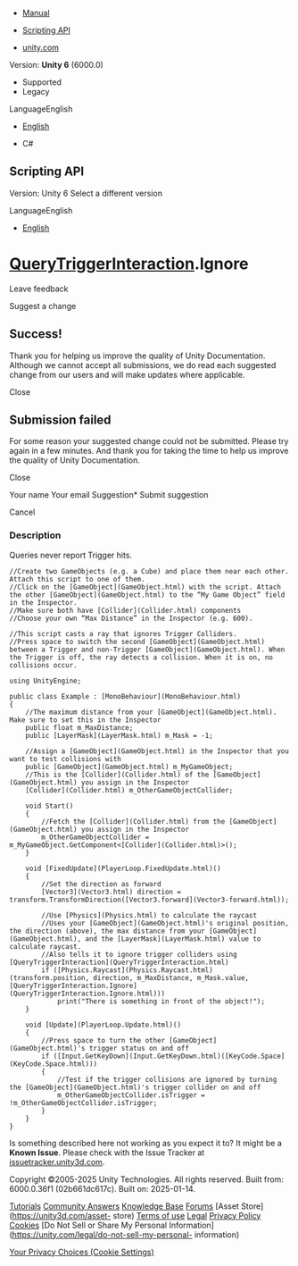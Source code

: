 [ ]()

  * [Manual](../Manual/index.html)
  * [Scripting API](../ScriptReference/index.html)

  * [unity.com](https://unity.com/)

Version: **Unity 6** (6000.0)

  * Supported
  * Legacy

LanguageEnglish

  * [English]()

  * C#

[ ](https://docs.unity3d.com)

## Scripting API

Version: Unity 6 Select a different version

LanguageEnglish

  * [English]()

#  [QueryTriggerInteraction](QueryTriggerInteraction.html).Ignore

Leave feedback

Suggest a change

## Success!

Thank you for helping us improve the quality of Unity Documentation. Although
we cannot accept all submissions, we do read each suggested change from our
users and will make updates where applicable.

Close

## Submission failed

For some reason your suggested change could not be submitted. Please <a>try
again</a> in a few minutes. And thank you for taking the time to help us
improve the quality of Unity Documentation.

Close

Your name Your email Suggestion* Submit suggestion

Cancel

[ ]()

### Description

Queries never report Trigger hits.

    
    
    //Create two GameObjects (e.g. a Cube) and place them near each other. Attach this script to one of them.
    //Click on the [GameObject](GameObject.html) with the script. Attach the other [GameObject](GameObject.html) to the “My Game Object” field in the Inspector.
    //Make sure both have [Collider](Collider.html) components
    //Choose your own “Max Distance” in the Inspector (e.g. 600).  
      
    //This script casts a ray that ignores Trigger Colliders.
    //Press space to switch the second [GameObject](GameObject.html) between a Trigger and non-Trigger [GameObject](GameObject.html). When the Trigger is off, the ray detects a collision. When it is on, no collisions occur.  
      
    using UnityEngine;  
      
    public class Example : [MonoBehaviour](MonoBehaviour.html)
    {
        //The maximum distance from your [GameObject](GameObject.html). Make sure to set this in the Inspector
        public float m_MaxDistance;
        public [LayerMask](LayerMask.html) m_Mask = -1;  
      
        //Assign a [GameObject](GameObject.html) in the Inspector that you want to test collisions with
        public [GameObject](GameObject.html) m_MyGameObject;
        //This is the [Collider](Collider.html) of the [GameObject](GameObject.html) you assign in the Inspector
        [Collider](Collider.html) m_OtherGameObjectCollider;  
      
        void Start()
        {
            //Fetch the [Collider](Collider.html) from the [GameObject](GameObject.html) you assign in the Inspector
            m_OtherGameObjectCollider = m_MyGameObject.GetComponent<[Collider](Collider.html)>();
        }  
      
        void [FixedUpdate](PlayerLoop.FixedUpdate.html)()
        {
            //Set the direction as forward
            [Vector3](Vector3.html) direction = transform.TransformDirection([Vector3.forward](Vector3-forward.html));  
      
            //Use [Physics](Physics.html) to calculate the raycast
            //Uses your [GameObject](GameObject.html)'s original position, the direction (above), the max distance from your [GameObject](GameObject.html), and the [LayerMask](LayerMask.html) value to calculate raycast.
            //Also tells it to ignore trigger colliders using [QueryTriggerInteraction](QueryTriggerInteraction.html)
            if ([Physics.Raycast](Physics.Raycast.html)(transform.position, direction, m_MaxDistance, m_Mask.value, [QueryTriggerInteraction.Ignore](QueryTriggerInteraction.Ignore.html)))
                print("There is something in front of the object!");
        }  
      
        void [Update](PlayerLoop.Update.html)()
        {
            //Press space to turn the other [GameObject](GameObject.html)'s trigger status on and off
            if ([Input.GetKeyDown](Input.GetKeyDown.html)([KeyCode.Space](KeyCode.Space.html)))
            {
                //Test if the trigger collisions are ignored by turning the [GameObject](GameObject.html)'s trigger collider on and off
                m_OtherGameObjectCollider.isTrigger = !m_OtherGameObjectCollider.isTrigger;
            }
        }
    }
    

Is something described here not working as you expect it to? It might be a
**Known Issue**. Please check with the Issue Tracker at
[issuetracker.unity3d.com](https://issuetracker.unity3d.com).

Copyright ©2005-2025 Unity Technologies. All rights reserved. Built from:
6000.0.36f1 (02b661dc617c). Built on: 2025-01-14.

[Tutorials](https://unity3d.com/learn) [Community
Answers](https://answers.unity3d.com) [Knowledge
Base](https://support.unity3d.com/hc/en-us)
[Forums](https://forum.unity3d.com) [Asset Store](https://unity3d.com/asset-
store) [Terms of use](https://docs.unity3d.com/Manual/TermsOfUse.html)
[Legal](https://unity.com/legal) [Privacy
Policy](https://unity.com/legal/privacy-policy)
[Cookies](https://unity.com/legal/cookie-policy) [Do Not Sell or Share My
Personal Information](https://unity.com/legal/do-not-sell-my-personal-
information)

[Your Privacy Choices (Cookie Settings)](javascript:void\(0\);)

